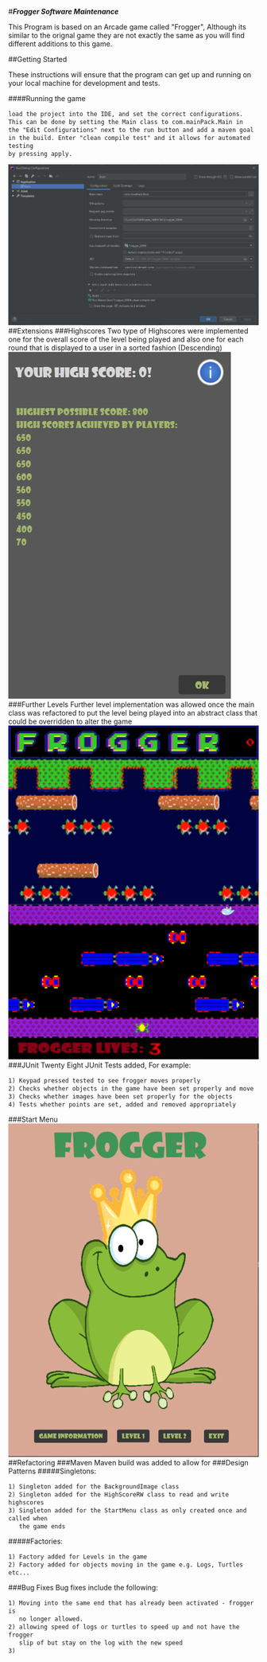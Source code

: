 #**_Frogger Software Maintenance_**

This Program is based on an Arcade game called "Frogger", Although its similar to the orignal game they are not exactly the same as you will find different additions to this game.

##Getting Started

These instructions will ensure that the program can get up and running on your local machine for development and tests.

####Running the game
~~~~
load the project into the IDE, and set the correct configurations.
This can be done by setting the Main class to com.mainPack.Main in
the "Edit Configurations" next to the run button and add a maven goal
in the build. Enter "clean compile test" and it allows for automated testing
by pressing apply.
~~~~

![Frogger](src/main/resources/editConfigs.png)
##Extensions
###Highscores
Two type of Highscores were implemented one for the overall score of the level being played and also one for each round that is displayed to a user in a sorted fashion (Descending)
![Frogger](src/main/resources/highScoreDisplay.png)
###Further Levels
Further level implementation was allowed once the main class was refactored to put the level being played into an abstract class that could be overridden to alter the game
![Frogger](src/main/resources/Furtherlevels.PNG)
###JUnit
Twenty Eight JUnit Tests added, For example:
~~~~
1) Keypad pressed tested to see frogger moves properly
2) Checks whether objects in the game have been set properly and move
3) Checks whether images have been set properly for the objects
4) Tests whether points are set, added and removed appropriately

~~~~
###Start Menu
![Frogger](src/main/resources/startScreenReadMe.png)
##Refactoring
###Maven
Maven build was added to allow for 
###Design Patterns
#####Singletons:
~~~~
1) Singleton added for the BackgroundImage class
2) Singleton added for the HighScoreRW class to read and write highscores
3) Singleton added for the StartMenu class as only created once and called when
   the game ends
~~~~
#####Factories:
~~~~
1) Factory added for Levels in the game
2) Factory added for objects moving in the game e.g. Logs, Turtles etc...
~~~~
###Bug Fixes
Bug fixes include the following:
~~~~
1) Moving into the same end that has already been activated - frogger is
   no longer allowed.
2) allowing speed of logs or turtles to speed up and not have the frogger
   slip of but stay on the log with the new speed
3) 